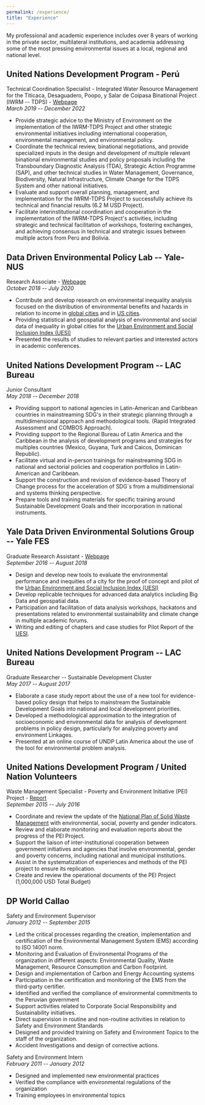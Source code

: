 ```yaml
---
permalink: /experience/
title: "Experience"
---
```


My professional and academic experience includes over 8 years of working in the private sector, multilateral institutions, and academia addressing some of the most pressing environmental issues at a local, regional and national level.

## United Nations Development Program - Perú
Technical Coordination Specialist - Integrated Water Resource Management for the Titicaca, Desaguadero, Poopo, y Salar de Coipasa Binational Project (IWRM -- TDPS) - [Webpage](https://girh-tdps.com/)\
*March 2019 -- December 2022* 

- Provide strategic advice to the Ministry of Environment on the implementation of the IWRM-TDPS Project and other strategic environmental initiatives including international cooperation, environmental management, and environmental policy. 
- Coordinate the technical review, binational negotiations, and provide specialized inputs in the design and development of multiple relevant binational environmental studies and policy proposals including the Transboundary Diagnostic Analysis (TDA), Strategic Action Programme (SAP), and other technical studies in Water Management, Governance, Biodiversity, Natural Infrastructure, Climate Change for the TDPS System and other national initiatives. 
- Evaluate and support overall planning, management, and implementation for the IWRM-TDPS Project to successfully achieve its technical and financial results (6.2 M USD Project).
- Facilitate interinstitutional coordination and cooperation in the implementation of the IWRM-TDPS Project's activities, including strategic and technical facilitation of workshops, fostering exchanges, and achieving consensus in technical and strategic issues between multiple actors from Perú and Bolivia.

## Data Driven Environmental Policy Lab -- Yale-NUS
Research Associate - [Webpage](https://datadrivenlab.org/)\
*October 2018 -- July 2020* 

- Contribute and develop research on environmental inequality analysis focused on the distribution of environmental benefits and hazards in relation to income in [global cities](https://iopscience.iop.org/article/10.1088/1748-9326/ab3b99/meta) and in [US cities](https://www.nature.com/articles/s41467-021-22799-5). 
- Providing statistical and geospatial analysis of environmental and social data of inequality in global cities for the [Urban Environment and Social Inclusion Index (UESI)](https://datadrivenlab.org/urban)
- Presented the results of studies to relevant parties and interested actors in academic conferences.

## United Nations Development Program -- LAC Bureau
Junior Consultant\
*May 2018 -- December 2018* 

- Providing support to national agencies in Latin-American and Caribbean countries in mainstreaming SDG's in their strategic planning through a multidimensional approach and methodological tools. (Rapid Integrated Assessment and COMBOS Approach).
- Providing support to the Regional Bureau of Latin America and the Caribbean in the analysis of development programs and strategies for multiples countries (Mexico, Guyana, Turk and Caicos, Dominican Republic).
- Facilitate virtual and in-person trainings for mainstreaming SDG in national and sectorial policies and cooperation portfolios in Latin-American and Caribbean. 
- Support the construction and revision of evidence-based Theory of Change process for the acceleration of SDG´s from a multidimensional and systems thinking perspective. 
- Prepare tools and training materials for specific training around Sustainable Development Goals and their incorporation in national instruments.

## Yale Data Driven Environmental Solutions Group -- Yale FES
Graduate Research Assistant - [Webpage](https://datadrivenlab.org/)\
*September 2016 -- August 2018*

-   Design and develop new tools to evaluate the environmental performance and inequities of a city for the proof of concept and pilot of the [Urban Environment and Social Inclusion Index (UESI)](https://datadrivenlab.org/urban)
-   Develop replicable techniques for advanced data analytics including Big Data and geospatial data.
-   Participation and facilitation of data analysis workshops, hackatons and presentations related to environmental sustainability and climate change in multiple academic forums.
-   Writing and editing of chapters and case studies for Pilot Report of the [UESI](https://datadrivenlab.org/urban).

## United Nations Development Program -- LAC Bureau
Graduate Researcher -- Sustainable Development Cluster\
*May 2017 -- August 2017*

-   Elaborate a case study report about the use of a new tool for evidence-based policy design that helps to mainstream the Sustainable Development Goals into national and local development priorities.
-   Developed a methodological approximation to the integration of socioeconomic and environmental data for analysis of development problems in policy design, particularly for analyzing poverty and environment Linkages.
-   Presented at an online course of UNDP Latin America about the use of the tool for environmental problem analysis.

## United Nations Development Program / United Nation Volunteers
Waste Management Specialist - Poverty and Environment Initiative (PEI) Project -  [Report](https://www.undp.org/es/peru/publications/aportando-soluciones-para-la-gesti%C3%B3n-integral-de-residuos-s%C3%B3lidos-para-el-desarrollo-sostenible-e-inclusivo)\
*September 2015 -- July 2016* 

-   Coordinate and review the update of the [National Plan of Solid Waste Management](https://www.gob.pe/institucion/minam/informes-publicaciones/2634-plan-nacional-de-gestion-integral-de-residuos-solidos-2016-2024) with environmental, social, poverty and gender indicators.
-   Review and elaborate monitoring and evaluation reports about the progress of the PEI Project.
-   Support the liaison of inter-institutional cooperation between government initiatives and agencies that involve environmental, gender and poverty concerns, including national and municipal institutions.
-   Assist in the systematization of experiences and methods of the PEI project to ensure its replication.
-   Create and review the operational documents of the PEI Project (1,000,000 USD Total Budget)

## DP World Callao
Safety and Environment Supervisor\
*January 2012 -- September 2015*

-   Led the critical processes regarding the creation, implementation and certification of the Environmental Management System (EMS) according to ISO 14001 norm.
-   Monitoring and Evaluation of Environmental Programs of the organization in different aspects: Environmental Quality, Waste Management, Resource Consumption and Carbon Footprint.
-   Design and implementation of Carbon and Energy Accounting systems
-   Participation in the certification and monitoring of the EMS from the third-party certifier.
-   Identified and verified the compliance of environmental commitments to the Peruvian government
-   Support activities related to Corporate Social Responsibility and Sustainability initiatives.
-   Direct supervision in routine and non-routine activities in relation to Safety and Environment Standards
-   Designed and provided training on Safety and Environment Topics to the staff of the organization.
-   Accident Investigations and design of corrective actions.

Safety and Environment Intern\
*February 2011 -- January 2012*

-   Designed and implemented new environmental practices
-   Verified the compliance with environmental regulations of the organization
-   Training employees in environmental topics
